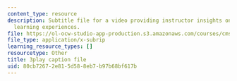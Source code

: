 ```yaml
---
content_type: resource
description: Subtitle file for a video providing instructor insights on sequencing
  learning experiences.
file: https://ol-ocw-studio-app-production.s3.amazonaws.com/courses/cms-611j-creating-video-games-fall-2014/80cb72672e815d588eb7b97b68bf617b_lyR4HQ01nos.vtt
file_type: application/x-subrip
learning_resource_types: []
resourcetype: Other
title: 3play caption file
uid: 80cb7267-2e81-5d58-8eb7-b97b68bf617b
---
```

